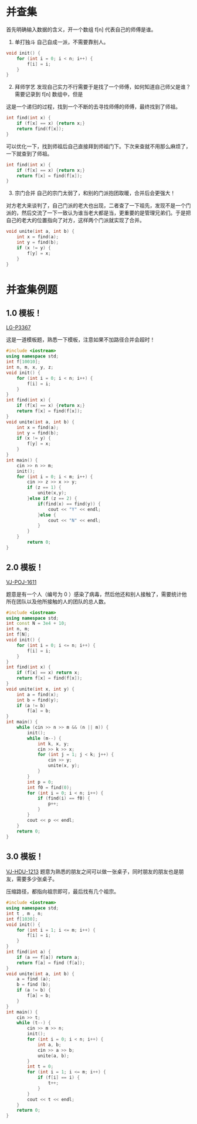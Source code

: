 # 并查集 

首先明确输入数据的含义，开一个数组 f[n] 代表自己的师傅是谁。 

1. 单打独斗
自己自成一派，不需要靠别人。
```cpp
void init() {
    for (int i = 0; i < n; i++) {
        f[i] = i;
    }
}

```
2. 拜师学艺
发现自己实力不行需要于是找了一个师傅，如何知道自己师父是谁？需要记录到 f[n] 数组中，但是

这是一个递归的过程，找到一个不断的去寻找师傅的师傅，最终找到了师祖。

```cpp
int find(int x) {
    if (f[x] == x) {return x;}
    return find(f[x]); 
}
```

可以优化一下，找到师祖后自己直接拜到师祖门下。下次来查就不用那么麻烦了，一下就查到了师祖。

```cpp
int find(int x) {
    if (f[x] == x) {return x;}
    return f[x] = find(f[x]); 
}
```

3. 宗门合并
自己的宗门太弱了，和别的门派抱团取暖，合并后会更强大！

对方老大来谈判了，自己门派的老大也出现，二者查了一下祖先，发现不是一个门派的，然后交流了一下一致认为谁当老大都是当，更重要的是管理兄弟们。于是把自己的老大的位置指向了对方，这样两个门派就实现了合并。

```cpp
void unite(int a, int b) {
    int x = find(a);
    int y = find(b);
    if (x != y) {
        f[y] = x;
    }
}
```

# 并查集例题

## 1.0 模板！

[LG-P3367](https://www.luogu.com.cn/problem/P3367)

这是一道模板题，熟悉一下模板，注意如果不加路径合并会超时！

```c++
#include <iostream>
using namespace std;
int f[10010];
int n, m, x, y, z;
void init() {
    for (int i = 0; i < n; i++) {
        f[i] = i;
    }
}
int find(int x) {
    if (f[x] == x) {return x;}
    return f[x] = find(f[x]); 
}
void unite(int a, int b) {
    int x = find(a);
    int y = find(b);
    if (x != y) {
        f[y] = x;
    }
}
int main() {
    cin >> n >> m;
    init();
    for (int i = 0; i < m; i++) {
        cin >> z >> x >> y;
        if (z == 1) {
            unite(x,y);
        }else if (z == 2) {
            if(find(x) == find(y)) {
                cout << "Y" << endl;
            }else {
                cout << "N" << endl;
            }
        }
    }
        return 0;
}
```



## 2.0 模板！

[VJ-POJ-1611](https://vjudge.net/problem/POJ-1611)

题意是有一个人（编号为 0 ）感染了病毒，然后他还和别人接触了，需要统计他所在团队以及他所接触的人的团队的总人数。

```cpp
#include <iostream>
using namespace std;
int const N = 3e4 + 10;
int n, m;
int f[N];
void init() {
    for (int i = 0; i <= n; i++) {
        f[i] = i;
    }
}
int find(int x) {
    if (f[x] == x) return x;
    return f[x] = find(f[x]);
}
void unite(int x, int y) {
    int a = find(x);
    int b = find(y);
    if (a != b)
        f[a] = b;
}
int main() {
    while (cin >> n >> m && (n || m)) {
        init();
        while (m--) {
            int k, x, y;
            cin >> k >> x;
            for (int j = 1; j < k; j++) {
                cin >> y;
                unite(x, y);
            }
        }
        int p = 0;
        int f0 = find(0);
        for (int i = 0; i < n; i++) {
            if (find(i) == f0) {
                p++;
            }
        }
        cout << p << endl;
    }
    return 0;
}
```

## 3.0 模板！

[VJ-HDU-1213](https://vjudge.net/problem/HDU-1213)
题意为熟悉的朋友之间可以做一张桌子，同时朋友的朋友也是朋友，需要多少张桌子。

压缩路径，都指向祖宗即可，最后找有几个祖宗。
```cpp
#include <iostream>
using namespace std;
int t , m , n;
int f[1030];
void init() {
    for (int i = 1; i <= m; i++) {
        f[i] = i;
    }
}
int find(int a) {
    if (a == f[a]) return a;
    return f[a] = find (f[a]);
}
void unite(int a, int b) {
    a = find (a);
    b = find (b);
    if (a != b) {
        f[a] = b;
    }
}
int main() {
    cin >> t;
    while (t--) {
        cin >> m >> n;
        init();
        for (int i = 0; i < n; i++) {
            int a, b;
            cin >> a >> b;
            unite(a, b);
        }
        int t = 0;
        for (int i = 1; i <= m; i++) {
            if (f[i] == i) {
                t++;
            }
        }
        cout << t << endl;
    }
    return 0;
}
```